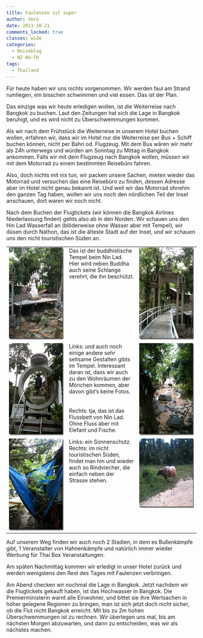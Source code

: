 ```yaml
---
title: Faulenzen ist super
author: Vero
date: 2011-10-21
comments_locked: true
classes: wide
categories:
  - Reiseblog
  - NZ-AU-TH
tags:
  - Thailand
---
```


<p>Für heute haben wir uns nichts vorgenommen. Wir werden faul am Strand rumliegen, ein bisschen schwimmen und viel essen. Das ist der Plan.</p>  <p>Das einzige was wir heute erledigen wollen, ist die Weiterreise nach Bangkok zu buchen. Laut den Zeitungen hat sich die Lage in Bangkok beruhigt, und es wird nicht zu Überschwemmungen kommen.</p>  <p>Als wir nach dem Frühstück die Weiterreise in unserem Hotel buchen wollen, erfahren wir, dass wir im Hotel nur die Weiterreise per Bus + Schiff buchen können, nicht per Bahn od. Flugzeug. Mit dem Bus wären wir mehr als 24h unterwegs und würden am Sonntag zu Mittag in Bangkok ankommen. Falls wir mit dem Flugzeug nach Bangkok wollen, müssen wir mit dem Motorrad zu einem bestimmten Reisebüro fahren.</p>  <p>Also, doch nichts mit nix tun, wir packen unsere Sachen, mieten wieder das Motorrad und versuchen das eine Reisebüro zu finden, dessen Adresse aber im Hotel nicht genau bekannt ist. Und weil wir das Motorrad ohnehin den ganzen Tag haben, wollen wir uns noch den nördlichen Teil der Insel anschauen, dort waren wir noch nicht.</p>  <p>Nach dem Buchen der Flugtickets (wir können die Bangkok Airlines Niederlassung finden) gehts also ab in den Norden. Wir schauen uns den Hin Lad Wasserfall an (blöderweise ohne Wasser aber mit Tempel), wir düsen durch Nathon, das ist die älteste Stadt auf der Insel, und wir schauen uns den nicht touristischen Süden an.</p>  <table border="0" cellspacing="0" cellpadding="2" width="600"><tbody>     <tr>       <td valign="top" width="200"><a href="/assets/images/2011/10/IMG_2009.jpg"><img src="/assets/images/2011/10/IMG_2009_thumb.jpg" width="184" height="244" alt="IMG_2009" border="0" /></a></td>        <td valign="top" width="200">Das ist der buddhistische Tempel beim Nin Lad. Hier wird neben Buddha auch seine Schlange verehrt, die ihn beschützt. </td>        <td valign="top" width="200"><a href="/assets/images/2011/10/IMG_2010.jpg"><img src="/assets/images/2011/10/IMG_2010_thumb.jpg" width="184" height="244" alt="IMG_2010" border="0" /></a></td>     </tr>      <tr>       <td valign="top" width="200"><a href="/assets/images/2011/10/IMG_2014.jpg"><img src="/assets/images/2011/10/IMG_2014_thumb.jpg" width="184" height="244" alt="IMG_2014" border="0" /></a></td>        <td valign="top" width="200">Links: und auch noch einige andere sehr seltsame Gestalten gibts im Tempel. Interessant daran ist, dass wir auch zu den Wohnräumen der Mönchen kommen, aber davon gibt’s keine Fotos.          <br />          <br />          <br />Rechts: tja, das ist das Flussbett von Nin Lad. Ohne Fluss aber mit Elefant und Fische.</td>        <td valign="top" width="200"><a href="/assets/images/2011/10/IMG_2011.jpg"><img src="/assets/images/2011/10/IMG_2011_thumb.jpg" width="184" height="244" alt="IMG_2011" border="0" /></a></td>     </tr>      <tr>       <td valign="top" width="200"><a href="/assets/images/2011/10/IMG_2015.jpg"><img src="/assets/images/2011/10/IMG_2015_thumb.jpg" width="184" height="244" alt="IMG_2015" border="0" /></a></td>        <td valign="top" width="200">Links: ein Sonnenschutz.          <br />Rechts: im nicht touristischen Süden, findet man hin und wieder auch so Rindviecher, die einfach neben der Strasse stehen.</td>        <td valign="top" width="200"><a href="/assets/images/2011/10/IMG_2020.jpg"><img src="/assets/images/2011/10/IMG_2020_thumb.jpg" width="244" height="184" alt="IMG_2020" border="0" /></a></td>     </tr>   </tbody></table>  <p>Auf unserem Weg finden wir auch noch 2 Stadien, in dem es Bullenkämpfe gibt, 1 Veranstalter von Hahnenkämpfe und natürlich immer wieder Werbung für Thai Box Veranstaltungen. </p>  <p>Am späten Nachmittag kommen wir erledigt in unser Hotel zurück und werden wenigstens den Rest des Tages mit Faulenzen verbringen.</p>  <p>Am Abend checken wir nochmal die Lage in Bangkok. Jetzt nachdem wir die Flugtickets gekauft haben, ist das Hochwasser in Bangkok. Die Premierministerin warnt alle Einwohner, und bittet sie ihre Wertsachen in höher gelegene Regionen zu bringen, man ist sich jetzt doch nicht sicher, ob die Flut nicht Bangkok erreicht. Mit bis zu 2m hohen Überschwemmungen ist zu rechnen. Wir überlegen uns mal, bis am nächsten Morgen abzuwarten, und dann zu entscheiden, was wir als nächstes machen.</p>
